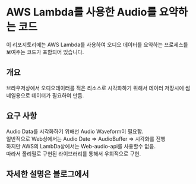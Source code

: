 # AWS Lambda를 사용한 Audio를 요약하는 코드

이 리포지토리에는 AWS Lambda를 사용하여 오디오 데이터를 요약하는 프로세스를 보여주는 코드가 포함되어 있습니다.


## 개요

브라우저상에서 오디오데이터를 적은 리소스로 시각화하기 위해서 데이터 저장시에 썸네일용으로 데이터가 필요하여 만듬.


## 요구 사항

Audio Data를 시각화하기 위해선 Audio Waveform이 필요함.  
일반적으로 Web상에서는 Audio Date => AudioBuffer => 시각화를 진행  
하지만 AWS의 LambDa상에서는 Web-audio-api를 사용할수 없음.  
따라서 폴리필로 구현된 라이브러리를 통해서 우회적으로 구현.


## 자세한 설명은 블로그에서
